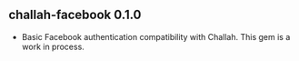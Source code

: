 ## challah-facebook 0.1.0

* Basic Facebook authentication compatibility with Challah. This gem is a work in process.